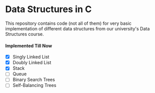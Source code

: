 # Data Structures in C
This repository contains code (not all of them) for very basic implementation of different data structures from our
university's Data Structures course.


#### Implemented Till Now
- [x] Singly Linked List
- [x] Doubly Linked List
- [x] Stack
- [ ] Queue
- [ ] Binary Search Trees
- [ ] Self-Balancing Trees 
